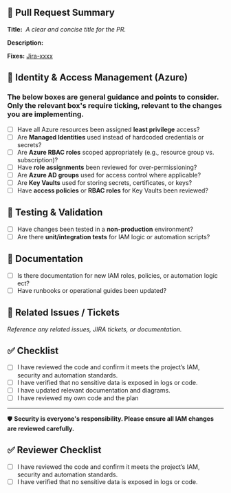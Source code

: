 
## 🚀 Pull Request Summary

**Title:**  
_A clear and concise title for the PR._

**Description:**  
<!--
Provide a concise summary of what this PR changes related to Azure IAM.
Example: "Add new Azure RBAC role assignment for monitoring service principal" or
"Update automation script to rotate Azure Key Vault access policies"
-->

**Fixes:** [Jira-xxxx](https://dsdmoj.atlassian.net/browse/IDAM-xxxx)

## 🔐 Identity & Access Management (Azure)

### The below boxes are general guidance and points to consider. Only the relevant box's require ticking, relevant to the changes you are implementing.  

- [ ] Have all Azure resources been assigned **least privilege** access?
- [ ] Are **Managed Identities** used instead of hardcoded credentials or secrets?
- [ ] Are **Azure RBAC roles** scoped appropriately (e.g., resource group vs. subscription)?
- [ ] Have **role assignments** been reviewed for over-permissioning?
- [ ] Are **Azure AD groups** used for access control where applicable?
- [ ] Are **Key Vaults** used for storing secrets, certificates, or keys?
- [ ] Have **access policies** or **RBAC roles** for Key Vaults been reviewed?

## 🧪 Testing & Validation

- [ ] Have changes been tested in a **non-production** environment?
- [ ] Are there **unit/integration tests** for IAM logic or automation scripts?

## 📄 Documentation

- [ ] Is there documentation for new IAM roles, policies, or automation logic ect?
- [ ] Have runbooks or operational guides been updated?

## 📎 Related Issues / Tickets

_Reference any related issues, JIRA tickets, or documentation._

## ✅ Checklist

- [ ] I have reviewed the code and confirm it meets the project’s IAM, security and automation standards.
- [ ] I have verified that no sensitive data is exposed in logs or code.
- [ ] I have updated relevant documentation and diagrams.
- [ ] I have reviewed my own code and the plan

---

🛡️ **Security is everyone's responsibility. Please ensure all IAM changes are reviewed carefully.**


## ✅ Reviewer Checklist
- [ ] I have reviewed the code and confirm it meets the project’s IAM, security and automation standards.
- [ ] I have verified that no sensitive data is exposed in logs or code.
